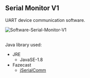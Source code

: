 ## Serial Monitor V1

UART device communication software.
<br/>

![Software-Serial-Monitor-V1](https://github.com/user-attachments/assets/fa6f3b0a-a00a-4751-9278-dd72b691fbf6)
<br/>
<br/>

Java library used:
* JRE
  - JavaSE-1.8
* Fazecast
  - [jSerialComm](https://fazecast.github.io/jSerialComm/)
<br/>

<br/>
